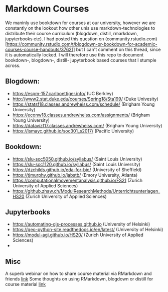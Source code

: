 # Markdown Courses

We maninly use bookdown for courses at our university, however we are constantly on the lookout how other unis use markdown-technologies to distribute their course curriculum (blogdown, distill, rmarkdown, jupyterbooks etc). I had posted this question on (community.rstudio.com)[https://community.rstudio.com/t/blogdown-or-bookdown-for-academic-courses-course-handouts/37621] but I can't comment on this thread, since it is automatically locked. I will therefore use this repo to document bookdown-, blogdown-, distill- jupyterbook based courses that I stumple across. 

## Blogdown:

- https://espm-157.carlboettiger.info/ (UC Berkley)
- http://www2.stat.duke.edu/courses/Spring18/Sta199/ (Duke Univesity)
- https://statsf18.classes.andrewheiss.com/schedule/ (Brigham Young University)
- https://econw18.classes.andrewheiss.com/assignments/ (Brigham Young University)
- https://datavizf17.classes.andrewheiss.com/ (Brigham Young University)
- https://ismayc.github.io/soc301_s2017/ (Pacific University)

## Bookdown:

- https://slu-soc5050.github.io/syllabus/ (Saint Louis University)
- https://slu-soc1120.github.io/syllabus/ (Saint Louis University)
- https://dzchilds.github.io/eda-for-bio/ (University of Sheffield)
- https://tjmurphy.github.io/jabstb/ (Emory University, Atlanta)
- https://computationalmovementanalysis.github.io/FS21 (Zurich University of Applied Sciences)
- https://github.zhaw.ch/ModulResearchMethods/Unterrichtsunterlagen_HS20 (Zurich University of Applied Sciences)


## Jupyterbooks

- https://automating-gis-processes.github.io (University of Helsinki)
- https://geo-python-site.readthedocs.io/en/latest/ (University of Helsinki)
- https://modul-agi.github.io/HS20/ (Zurich University of Applied Sciences) 
- 


## Misc

A superb webinar on how to share course material via RMarkdown and friends [link](https://rstudio.com/resources/webinars/sharing-on-short-notice-how-to-get-your-materials-online-with-r-markdown/)
Some thoughts on using RMarkdown, blogdown or distill for course material [link](https://education.rstudio.com/blog/2021/02/distill-it-down/)
